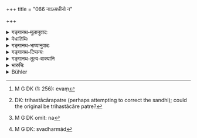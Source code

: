 +++
title = "066 नाऽध्यधीनो न"

+++

<details><summary>गङ्गानथ-मूलानुवादः</summary>

—Not one wholly dependent, nor one under pupilage, nor a paid servant, nor one who adopts forbidden occupations, nor one too old, nor a minor, nor a single person, nor one belonging to the lowest class, nor one with defective organs;—(66)
</details>

<details><summary>मेधातिथिः</summary>

**अध्यधीन**शब्दो ऽत्यन्तपरतन्त्रगर्भदासादौ रूढ्या वर्तते । <u>अन्ये</u> तु तुल्यसंहितत्वाद् "अध्याधीनः" इति पठन्ति । अध्याधीनो बन्धकीकृतः । **वक्तव्यो** ऽनुशास्यः शिष्यपुत्रादिः, आचार्याधीनत्वात् । अथ वा कुष्ठादिना कुत्सितकायः । **दस्युः** भृतिदासः वैतनिकः "स ह्य् उपादासयति" कर्माणीति नैरुक्ते निरुक्तः । तस्य च दिवसभृतत्वान् नात्यन्तपारतन्त्र्यम् अस्तीति पृथग् उपदेशः क्रियते । कर्मजीवनत्वापत्तौ तथाविधानां जीविकोच्छेदः, लघुवृत्तित्वाच् च लोभादिसंभवेनाप्रत्ययिततापि । चौरस्य तु शब्दान्तरोपादानान् न **दस्यु**ग्रहणेन ग्रहणम् । कठिणहृदयो वा **दस्युः** क्रूरचेष्टः । **विकर्मकृच्** छास्त्रविरुद्धं यः कर्म करोति । यथा ब्राह्मणः क्षत्रियवृत्तिं वैश्यो वेत्यादि । **वृद्धो** वयःपरिणामाद् असंस्मृतिः । **शिशुर्** बालो ऽप्राप्तव्यवहारः । **एकः**[^२६२] त्र्यवरग्रहणेनैकस्याप्राप्तेः प्रतिषेधो द्वयोः कस्यांचिद् अवस्थायाम् अभ्यनुज्ञानार्थः, यथा त्रिहस्ताचारोपत्रे[^२६३] । यद्य् अपि तत्र तृतीयलेखको न[^२६४] भवति तथापि लेखनमात्रस्य व्यापारो न साक्षित्व इति कस्यचिद् इयम् आशङ्का स्यात् । **अन्त्यो** बर्बरचण्डालादिः, स्ववर्गाद्[^२६५] अन्यत्र । शूद्रयोनित्वेन प्राप्तस्य प्रतिषेधः । **विकलेन्द्रियो** ऽन्धबधिरादिः, शरीरपीडयोपलब्धिर् विकलत्वाच् च ॥ ८.६६ ॥


[^२६५]:
     M G DK: svadharmād


[^२६४]:
     M G DK omit: na


[^२६३]:
     DK: trihastācārapatre (perhaps attempting to correct the sandhi); could the original be trihastācāre patre?


[^२६२]:
     M G DK (1: 256): evaṃ
</details>

<details><summary>गङ्गानथ-भाष्यानुवादः</summary>

‘*One wholly dependent*’:—this term is applied by usage to the horn slave and such other persons who are entirely subservient to other persons.

Others read ‘*adhyādhīna*,’ which means a *prisoner*.

‘*One under pupilage*’—the son or the pupil (of either party), who is entirely under the sway of the Teacher. Or the term ‘*vaktaryaḥ*’ may he taken as standing for one whose body has been deformed by leprosy or some such disease.

‘*Dasyu*’ here stands for the servant engaged on fixed wages,—so called because he ‘accomplishes work’ (), as explained by the followers of the Nirukta. Since such a servant is engaged on daily wages, he is not absolutely dependent on others; that is why he has been mentioned separately. As persons belonging to this class live upon the wages earned, they would become deprived of their livelihood (if they deposed against their employer); and further, as their living is small, they are liable to corruption, hence untrustworthy also. As for the *thief* or
*robber* (who also is called ‘*dasyu*’), as he is mentioned by a
separate word (in the next verse), he cannot be taken as spoken of here by means of the term ‘*dasyu*.’ Or, the term ‘*dasyu*’ may stand for a
*hard-hearted person*, one of cruel disposition.

‘*Vikarmakṛṭ*’ is one who adopts an occupation forbidden by the scriptures; *e.g*., the *Brāhmaṇa* adopting the occupation of the
*Kṣatriya*, or the *Kṣatriya* that of the *Vaiśya* and so forth.

‘*Too old*.’—One who is too old is subject to lapses of memory.

‘*Minor*,’—one who is too young and not yet entered business.

‘*A single person*’—in as much as ‘at least three’ has already been laid down,—which leaves no possibility of citing a single witness—the prohibition of ‘a single person’ is to be taken as permitting under certain circumstances, the citing of *only two* witnesses. Otherwise, in a case where, it being laid down that a document must be attested by three persons,—people might be led to think that if the third attestor is not present, the other two persons may *write*, but they are not admissible as a ‘witness.’

‘*Person belonging to the lowest class*’— the barbarian, the *Caṇḍāla* and so forth. These are percluded here, because they might be regarded as admissible by reason of their having their origin in the Śūdra-caste (who is permitted in verse 60).

“*One with defective organs*’— with his perceptive faculties rendered defective by bodily disease.—(66)
</details>

<details><summary>गङ्गानथ-टिप्पन्यः</summary>

‘*Vaktavyaḥ*’—‘Son or pupil or such others as can be ordered about’
(Medhātithi and Rāmacandra);—‘one whose body is disfigured by leprosy or
such other diseases’ (Medhātithi, alternative);—‘despised by reason of
misconduct’ (Nārāyaṇa, Kullūka, Rāghavānanda and Nandana).

‘*Dasyu*,’—‘Servant receiving wages’ (Medhātithi. Govindarāja and
Rāghavānanda);—‘cruel man’ (Medhātithi, alternative, Kuljūka and
Rāghavānanda); ‘low-caste man’ (Nandana)‘murderer’ (Rāmacandra).

This verse is quoted in *Parāśaramādhava* (Vyavahāra, p. 66)—in
*Nṛsiṃhaprasāda* (Vyavahāra, p. 10a);—in *Vyavahāra-Bālambhaṭṭī* (p.
281);—in *Smṛticandrikā* (Vyavahāra, p. 177);—in *Kṛtyakalpataru* (30b),
which explains ‘*adhyadhīnaḥ*’ as one who is held in bondage;—and in
*Vīramitrodaya* (Vyavahāra, 49b), which reproduces Medhātithi’s
explanations.
</details>

<details><summary>गङ्गानथ-तुल्य-वाक्यानि</summary>

**(verses 8.64-67)  
**

See Comparative notes for [Verse
8.64].
</details>

<details><summary>भारुचिः</summary>

**अध्यधीनो** गर्भदासः, अत्यन्त[परतन्तत्वात् । अनुशास्या अ]पीति **वक्तव्यो** ऽङ्गव्यसनः कुष्ट्यादिश् च । स च जात्यन्तरे दोषाशङ्कया । एवं कर्मावशेषेणेति वक्ष्यति । **दस्युर्** दासह्- उपसादयति कर्माणि क्षपयतीति । [अपि च] **दस्युस्** तस्करः । **न विकर्मकृत्**, अधार्मिकत्वात् । **वृद्धशिश्वोर्** अतीताप्राप्तव्यवहारत्वात् प्रतिषेधः । एकस्य साक्षित्वप्रतिषेधस् "त्र्यपरैर्" इति सिद्धः, यतः [अस्मिन् श्लोके] एकस्यापि विशेषनिषेधात् पाक्षिकः पूर्वश्लोकः । अयं पुनः प्रतिषिद्धप्रतिप्रसवार्थः । [एकस्यै]व साक्षित्वम् "एको ऽलुब्धस् तु साक्षी स्यात्ऽ इति वक्ष्यति । **अन्त्यः** शूद्रः, तस्य च विधिप्रतिषेधात् पाक्षिकं साक्षित्वं गुणापेक्षया । अथ वा चण्डालो **ऽन्त्यः** । तथा वक्ष्यति "स्त्रीणां साक्ष्यं स्त्रियः कुर्युः" इति शूद्रान् अभिधार्य "अन्त्यानाम् अन्त्ययोनयः" इति । वर्णापसदमात्रं वा । **विकलेन्द्रियो** विसंज्ञत्वात् प्रतिषिध्यते ॥ ८.६६ ॥
</details>

<details><summary>Bühler</summary>

066	Nor one wholly dependent, nor one of bad fame, nor a Dasyu, nor one who follows forbidden occupations, nor an aged (man), nor an infant, nor one (man alone), nor a man of the lowest castes, nor one deficient in organs of sense,
</details>

